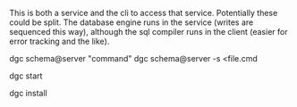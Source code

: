 
This is both a service and the cli to access that service. Potentially these could be split. The database engine runs in the service (writes are sequenced this way), although the sql compiler runs in the client (easier for error tracking and the like).

dgc schema@server "command"
dgc schema@server -s <file.cmd

dgc start

dgc install

